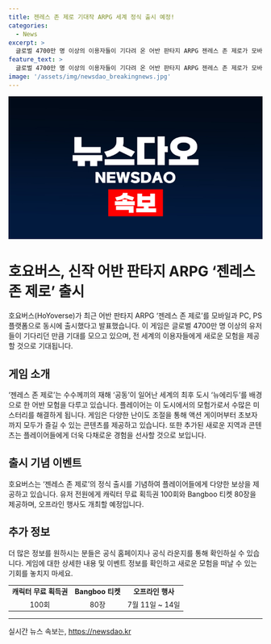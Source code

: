 ```yaml
---
title: 젠레스 존 제로 기대작 ARPG 세계 정식 출시 예정!
categories:
  - News
excerpt: >
  글로벌 4700만 명 이상의 이용자들이 기다려 온 어반 판타지 ARPG 젠레스 존 제로가 모바일과 PC, PS 플랫폼으로 세계 동시 출시되었다. 게임은 수수께끼의 재해가 일어난 세계의 최후의 도시를 배경으로 펼쳐지며, 풍부한 콘텐츠와 다양한 난이도로 이용자들의 호응을 이끌어내고 있다. 뿐만 아니라, 신규 지역과 콘텐츠가 추가되면서 더욱 풍성해졌고, 게임 출시를 기념하여 특별 이벤트도 진행 중이다. 해당 게임에 대한 자세한 내용은 공식 홈페이지와 라운지를 통해 확인할 수 있다.
feature_text: >
  글로벌 4700만 명 이상의 이용자들이 기다려 온 어반 판타지 ARPG 젠레스 존 제로가 모바일과 PC, PS 플랫폼으로 세계 동시 출시되었다. 게임은 수수께끼의 재해가 일어난 세계의 최후의 도시를 배경으로 펼쳐지며, 풍부한 콘텐츠와 다양한 난이도로 이용자들의 호응을 이끌어내고 있다. 뿐만 아니라, 신규 지역과 콘텐츠가 추가되면서 더욱 풍성해졌고, 게임 출시를 기념하여 특별 이벤트도 진행 중이다. 해당 게임에 대한 자세한 내용은 공식 홈페이지와 라운지를 통해 확인할 수 있다.
image: '/assets/img/newsdao_breakingnews.jpg'
---
```


<p><img src="/assets/img/newsdao_breakingnews.jpg" alt="pcversion 속보" /></p>

<h1>호요버스, 신작 어반 판타지 ARPG ‘젠레스 존 제로’ 출시</h1>

<p data-ke-size="size16">호요버스(HoYoverse)가 최근 어반 판타지 ARPG ‘젠레스 존 제로’를 모바일과 PC, PS 플랫폼으로 동시에 출시했다고 발표했습니다. 이 게임은 글로벌 4700만 명 이상의 유저들이 기다리던 만큼 기대를 모으고 있으며, 전 세계의 이용자들에게 새로운 모험을 제공할 것으로 기대됩니다.</p>

<h2 data-ke-size="size26">게임 소개</h2>

<p data-ke-size="size16">‘젠레스 존 제로’는 수수께끼의 재해 ‘공동’이 일어난 세계의 최후 도시 ‘뉴에리두’를 배경으로 한 어반 모험을 다루고 있습니다. 플레이어는 이 도시에서의 모험가로서 수많은 미스터리를 해결하게 됩니다. 게임은 다양한 난이도 조절을 통해 액션 게이머부터 초보자까지 모두가 즐길 수 있는 콘텐츠를 제공하고 있습니다. 또한 추가된 새로운 지역과 콘텐츠는 플레이어들에게 더욱 다채로운 경험을 선사할 것으로 보입니다.</p>

<h2 data-ke-size="size26">출시 기념 이벤트</h2>

<p data-ke-size="size16">호요버스는 ‘젠레스 존 제로’의 정식 출시를 기념하여 플레이어들에게 다양한 보상을 제공하고 있습니다. 유저 전원에게 캐릭터 무료 획득권 100회와 Bangboo 티켓 80장을 제공하며, 오프라인 행사도 개최할 예정입니다.</p>

<h2 data-ke-size="size26">추가 정보</h2>

<p data-ke-size="size16">더 많은 정보를 원하시는 분들은 공식 홈페이지나 공식 라운지를 통해 확인하실 수 있습니다. 게임에 대한 상세한 내용 및 이벤트 정보를 확인하고 새로운 모험을 떠날 수 있는 기회를 놓치지 마세요.</p>

<table>
  <tr>
    <td style="text-align: center; height: 17px;"><b>캐릭터 무료 획득권</b></td>
    <td style="text-align: center; height: 17px;"><b>Bangboo 티켓</b></td>
    <td style="text-align: center; height: 17px;"><b>오프라인 행사</b></td>
  </tr>
  <tr>
    <td style="text-align: center; height: 17px;">100회</td>
    <td style="text-align: center; height: 17px;">80장</td>
    <td style="text-align: center; height: 17px;">7월 11일 ~ 14일</td>
  </tr>
</table>

<hr>
실시간 뉴스 속보는, <a href="https://newsdao.kr" rel="dofollow">https://newsdao.kr</a>


